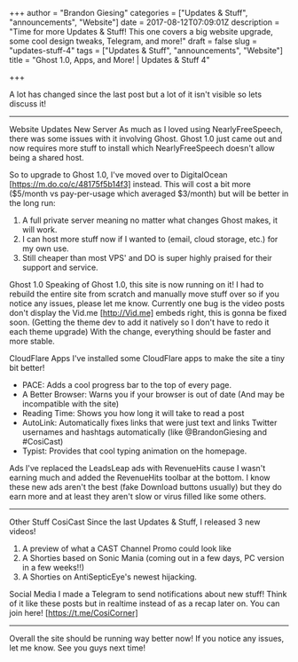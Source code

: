 +++
author = "Brandon Giesing"
categories = ["Updates & Stuff", "announcements", "Website"]
date = 2017-08-12T07:09:01Z
description = "Time for more Updates & Stuff! This one covers a big website upgrade, some cool design tweaks, Telegram, and more!"
draft = false
slug = "updates-stuff-4"
tags = ["Updates & Stuff", "announcements", "Website"]
title = "Ghost 1.0, Apps, and More! | Updates & Stuff 4"

+++

A lot has changed since the last post but a lot of it isn't visible so lets
discuss it!


--------------------------------------------------------------------------------

Website Updates
New Server
As much as I loved using NearlyFreeSpeech, there was some issues with it
involving Ghost. Ghost 1.0 just came out and now requires more stuff to install
which NearlyFreeSpeech doesn't allow being a shared host.

So to upgrade to Ghost 1.0, I've moved over to DigitalOcean
[https://m.do.co/c/48175f5b14f3]  instead. This will cost a bit more ($5/month
vs pay-per-usage which averaged $3/month) but will be better in the long run:

 1. A full private server meaning no matter what changes Ghost makes, it will
    work.
 2. I can host more stuff now if I wanted to (email, cloud storage, etc.) for my
    own use.
 3. Still cheaper than most VPS' and DO is super highly praised for their
    support and service.

Ghost 1.0
Speaking of Ghost 1.0, this site is now running on it! I had to rebuild the
entire site from scratch and manually move stuff over so if you notice any
issues, please let me know. Currently one bug is the video posts don't display
the Vid.me [http://Vid.me]  embeds right, this is gonna be fixed soon. (Getting
the theme dev to add it natively so I don't have to redo it each theme upgrade)
With the change, everything should be faster and more stable.

CloudFlare Apps
I've installed some CloudFlare apps to make the site a tiny bit better!

 * PACE: Adds a cool progress bar to the top of every page.
 * A Better Browser: Warns you if your browser is out of date (And may be
   incompatible with the site)
 * Reading Time: Shows you how long it will take to read a post
 * AutoLink: Automatically fixes links that were just text and links Twitter
   usernames and hashtags automatically (like @BrandonGiesing and #CosiCast)
 * Typist: Provides that cool typing animation on the homepage.

Ads
I've replaced the LeadsLeap ads with RevenueHits cause I wasn't earning much and
added the RevenueHits toolbar at the bottom. I know these new ads aren't the
best (fake Download buttons usually) but they do earn more and at least they
aren't slow or virus filled like some others.


--------------------------------------------------------------------------------

Other Stuff
CosiCast
Since the last Updates & Stuff, I released 3 new videos!

 1. A preview of what a CAST Channel Promo could look like
 2. A Shorties based on Sonic Mania (coming out in a few days, PC version in a
    few weeks!!)
 3. A Shorties on AntiSepticEye's newest hijacking.

Social Media
I made a Telegram to send notifications about new stuff! Think of it like these
posts but in realtime instead of as a recap later on. You can join here!
[https://t.me/CosiCorner]


--------------------------------------------------------------------------------

Overall the site should be running way better now! If you notice any issues, let
me know. See you guys next time!
